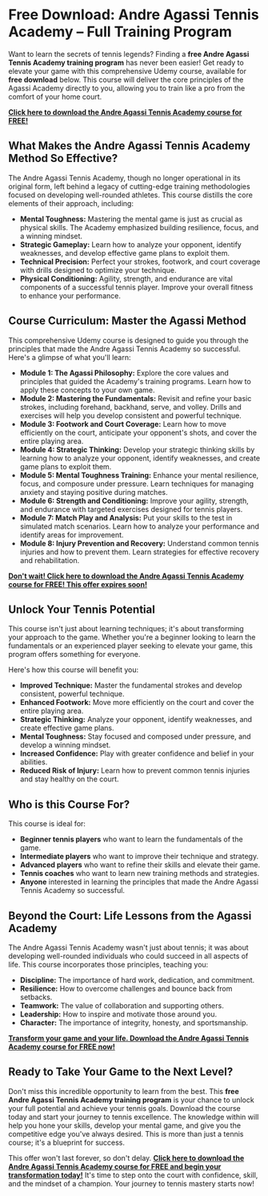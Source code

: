 # Free Download: Andre Agassi Tennis Academy – Full Training Program

Want to learn the secrets of tennis legends? Finding a **free Andre Agassi Tennis Academy training program** has never been easier! Get ready to elevate your game with this comprehensive Udemy course, available for **free download** below. This course will deliver the core principles of the Agassi Academy directly to you, allowing you to train like a pro from the comfort of your home court.

[**Click here to download the Andre Agassi Tennis Academy course for FREE!**](https://udemywork.com/andre-agassi-tennis-academy)

## What Makes the Andre Agassi Tennis Academy Method So Effective?

The Andre Agassi Tennis Academy, though no longer operational in its original form, left behind a legacy of cutting-edge training methodologies focused on developing well-rounded athletes. This course distills the core elements of their approach, including:

*   **Mental Toughness:** Mastering the mental game is just as crucial as physical skills. The Academy emphasized building resilience, focus, and a winning mindset.
*   **Strategic Gameplay:** Learn how to analyze your opponent, identify weaknesses, and develop effective game plans to exploit them.
*   **Technical Precision:** Perfect your strokes, footwork, and court coverage with drills designed to optimize your technique.
*   **Physical Conditioning:** Agility, strength, and endurance are vital components of a successful tennis player. Improve your overall fitness to enhance your performance.

## Course Curriculum: Master the Agassi Method

This comprehensive Udemy course is designed to guide you through the principles that made the Andre Agassi Tennis Academy so successful. Here's a glimpse of what you'll learn:

*   **Module 1: The Agassi Philosophy:** Explore the core values and principles that guided the Academy's training programs. Learn how to apply these concepts to your own game.
*   **Module 2: Mastering the Fundamentals:** Revisit and refine your basic strokes, including forehand, backhand, serve, and volley. Drills and exercises will help you develop consistent and powerful technique.
*   **Module 3: Footwork and Court Coverage:** Learn how to move efficiently on the court, anticipate your opponent's shots, and cover the entire playing area.
*   **Module 4: Strategic Thinking:** Develop your strategic thinking skills by learning how to analyze your opponent, identify weaknesses, and create game plans to exploit them.
*   **Module 5: Mental Toughness Training:** Enhance your mental resilience, focus, and composure under pressure. Learn techniques for managing anxiety and staying positive during matches.
*   **Module 6: Strength and Conditioning:** Improve your agility, strength, and endurance with targeted exercises designed for tennis players.
*   **Module 7: Match Play and Analysis:** Put your skills to the test in simulated match scenarios. Learn how to analyze your performance and identify areas for improvement.
*   **Module 8: Injury Prevention and Recovery:** Understand common tennis injuries and how to prevent them. Learn strategies for effective recovery and rehabilitation.

[**Don't wait! Click here to download the Andre Agassi Tennis Academy course for FREE! This offer expires soon!**](https://udemywork.com/andre-agassi-tennis-academy)

## Unlock Your Tennis Potential

This course isn't just about learning techniques; it's about transforming your approach to the game. Whether you're a beginner looking to learn the fundamentals or an experienced player seeking to elevate your game, this program offers something for everyone.

Here's how this course will benefit you:

*   **Improved Technique:** Master the fundamental strokes and develop consistent, powerful technique.
*   **Enhanced Footwork:** Move more efficiently on the court and cover the entire playing area.
*   **Strategic Thinking:** Analyze your opponent, identify weaknesses, and create effective game plans.
*   **Mental Toughness:** Stay focused and composed under pressure, and develop a winning mindset.
*   **Increased Confidence:** Play with greater confidence and belief in your abilities.
*   **Reduced Risk of Injury:** Learn how to prevent common tennis injuries and stay healthy on the court.

## Who is this Course For?

This course is ideal for:

*   **Beginner tennis players** who want to learn the fundamentals of the game.
*   **Intermediate players** who want to improve their technique and strategy.
*   **Advanced players** who want to refine their skills and elevate their game.
*   **Tennis coaches** who want to learn new training methods and strategies.
*   **Anyone** interested in learning the principles that made the Andre Agassi Tennis Academy so successful.

## Beyond the Court: Life Lessons from the Agassi Academy

The Andre Agassi Tennis Academy wasn't just about tennis; it was about developing well-rounded individuals who could succeed in all aspects of life. This course incorporates those principles, teaching you:

*   **Discipline:** The importance of hard work, dedication, and commitment.
*   **Resilience:** How to overcome challenges and bounce back from setbacks.
*   **Teamwork:** The value of collaboration and supporting others.
*   **Leadership:** How to inspire and motivate those around you.
*   **Character:** The importance of integrity, honesty, and sportsmanship.

[**Transform your game and your life. Download the Andre Agassi Tennis Academy course for FREE now!**](https://udemywork.com/andre-agassi-tennis-academy)

## Ready to Take Your Game to the Next Level?

Don't miss this incredible opportunity to learn from the best. This **free Andre Agassi Tennis Academy training program** is your chance to unlock your full potential and achieve your tennis goals. Download the course today and start your journey to tennis excellence. The knowledge within will help you hone your skills, develop your mental game, and give you the competitive edge you've always desired. This is more than just a tennis course; it's a blueprint for success.

This offer won't last forever, so don't delay. **[Click here to download the Andre Agassi Tennis Academy course for FREE and begin your transformation today!](https://udemywork.com/andre-agassi-tennis-academy)** It's time to step onto the court with confidence, skill, and the mindset of a champion. Your journey to tennis mastery starts now!
